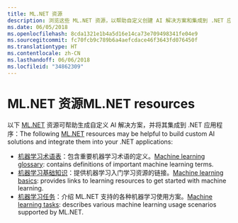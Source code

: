 ```yaml
---
title: ML.NET 资源
description: 浏览这些 ML.NET 资源，以帮助自定义创建 AI 解决方案和集成到 .NET 应用程序。
ms.date: 06/05/2018
ms.openlocfilehash: 8cda1321e1b4a5d16e14ca73e709498341fe04e9
ms.sourcegitcommit: fc70fcb9c789b6a4aefcdace46f3643fd076450f
ms.translationtype: HT
ms.contentlocale: zh-CN
ms.lasthandoff: 06/06/2018
ms.locfileid: "34862309"
---
```

# <a name="mlnet-resources"></a><span data-ttu-id="23eac-103">ML.NET 资源</span><span class="sxs-lookup"><span data-stu-id="23eac-103">ML.NET resources</span></span>

<span data-ttu-id="23eac-104">以下 [ML.NET](../index.md) 资源可帮助生成自定义 AI 解决方案，并将其集成到 .NET 应用程序：</span><span class="sxs-lookup"><span data-stu-id="23eac-104">The following  [ML.NET](../index.md) resources may be helpful to build custom AI solutions and integrate them into your .NET applications:</span></span>

- <span data-ttu-id="23eac-105">[机器学习术语表](glossary.md)：包含重要机器学习术语的定义。</span><span class="sxs-lookup"><span data-stu-id="23eac-105">[Machine learning glossary](glossary.md): contains definitions of important machine learning terms.</span></span>
- <span data-ttu-id="23eac-106">[机器学习基础知识](basics.md)：提供机器学习入门学习资源的链接。</span><span class="sxs-lookup"><span data-stu-id="23eac-106">[Machine learning basics](basics.md): provides links to learning resources to get started with machine learning.</span></span>
- <span data-ttu-id="23eac-107">[机器学习任务](tasks.md)：介绍 ML.NET 支持的各种机器学习使用方案。</span><span class="sxs-lookup"><span data-stu-id="23eac-107">[Machine learning tasks](tasks.md): describes various machine learning usage scenarios supported by ML.NET.</span></span>

